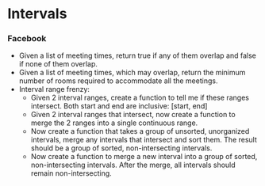 Intervals
==

### Facebook

- Given a list of meeting times, return true if any of them overlap and false if none of them overlap.
- Given a list of meeting times, which may overlap, return the minimum number of rooms required to accommodate all the meetings.
- Interval range frenzy:
  - Given 2 interval ranges, create a function to tell me if these ranges intersect. Both start and end are inclusive: [start, end]
  - Given 2 interval ranges that intersect, now create a function to merge the 2 ranges into a single continuous range.
  - Now create a function that takes a group of unsorted, unorganized intervals, merge any intervals that intersect and sort them. The result should be a group of sorted, non-intersecting intervals.
  - Now create a function to merge a new interval into a group of sorted, non-intersecting intervals. After the merge, all intervals should remain
  non-intersecting.
